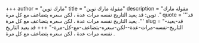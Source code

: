 +++
author = "مارك توين"
title = "مقولة مارك توين"
description = "مقولة مارك توين: قد يعيد التاريخ نفسه مرات عدة ، لكن سعره يتضاعف مع كل مرة ."
quote = '''قد يعيد التاريخ نفسه مرات عدة ، لكن سعره يتضاعف مع كل مرة .''' 
slug = "قد-يعيد-التاريخ-نفسه-مرات-عدة--لكن-سعره-يتضاعف-مع-كل-مرة-"
+++
قد يعيد التاريخ نفسه مرات عدة ، لكن سعره يتضاعف مع كل مرة .
